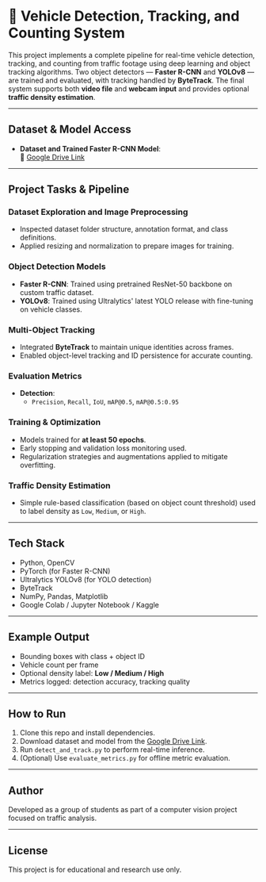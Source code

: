 # 🚗 Vehicle Detection, Tracking, and Counting System

This project implements a complete pipeline for real-time vehicle detection, tracking, and counting from traffic footage using deep learning and object tracking algorithms. Two object detectors — **Faster R-CNN** and **YOLOv8** — are trained and evaluated, with tracking handled by **ByteTrack**. The final system supports both **video file** and **webcam input** and provides optional **traffic density estimation**.

---

## Dataset & Model Access

- **Dataset and Trained Faster R-CNN Model**:  
  🔗 [Google Drive Link](https://drive.google.com/drive/folders/1HInWKaS5MQC4Wj8It91CM_pW8T58vQgs?usp=sharing)

---

## Project Tasks & Pipeline

### Dataset Exploration and Image Preprocessing
- Inspected dataset folder structure, annotation format, and class definitions.
- Applied resizing and normalization to prepare images for training.

### Object Detection Models
- **Faster R-CNN**: Trained using pretrained ResNet-50 backbone on custom traffic dataset.
- **YOLOv8**: Trained using Ultralytics' latest YOLO release with fine-tuning on vehicle classes.

### Multi-Object Tracking
- Integrated **ByteTrack** to maintain unique identities across frames.
- Enabled object-level tracking and ID persistence for accurate counting.

### Evaluation Metrics
- **Detection**:
  - `Precision`, `Recall`, `IoU`, `mAP@0.5`, `mAP@0.5:0.95`

### Training & Optimization
- Models trained for **at least 50 epochs**.
- Early stopping and validation loss monitoring used.
- Regularization strategies and augmentations applied to mitigate overfitting.

### Traffic Density Estimation
- Simple rule-based classification (based on object count threshold) used to label density as `Low`, `Medium`, or `High`.

---

## Tech Stack

- Python, OpenCV
- PyTorch (for Faster R-CNN)
- Ultralytics YOLOv8 (for YOLO detection)
- ByteTrack
- NumPy, Pandas, Matplotlib
- Google Colab / Jupyter Notebook / Kaggle

---

## Example Output

- Bounding boxes with class + object ID
- Vehicle count per frame
- Optional density label: **Low / Medium / High**
- Metrics logged: detection accuracy, tracking quality

---

## How to Run

1. Clone this repo and install dependencies.
2. Download dataset and model from the [Google Drive Link](https://drive.google.com/drive/folders/1HInWKaS5MQC4Wj8It91CM_pW8T58vQgs?usp=sharing).
3. Run `detect_and_track.py` to perform real-time inference.
4. (Optional) Use `evaluate_metrics.py` for offline metric evaluation.

---

## Author

Developed as a group of students as part of a computer vision project focused on traffic analysis.

---

## License

This project is for educational and research use only.
